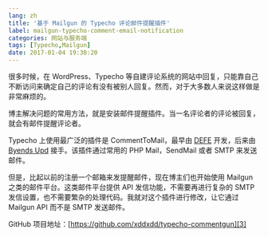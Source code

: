 ```yaml
---
lang: zh
title: '基于 Mailgun 的 Typecho 评论邮件提醒插件'
label: mailgun-typecho-comment-email-notification
categories: 网站与服务端
tags: [Typecho,Mailgun]
date: 2017-01-04 19:30:20
---
```

很多时候，在 WordPress、Typecho 等自建评论系统的网站中回复，只能靠自己不断访问来确定自己的评论有没有被别人回复。然而，对于大多数人来说这样做是非常麻烦的。

博主解决问题的常用方法，就是安装邮件提醒插件。当一名评论者的评论被回复，就会有邮件提醒评论者。

Typecho 上使用最广泛的插件是 CommentToMail，最早由 [DEFE][1] 开发，后来由 [Byends Upd][2] 接手。该插件通过常用的 PHP Mail，SendMail 或者 SMTP 来发送邮件。

但是，比起以前的注册一个邮箱来发提醒邮件，现在博主们也开始使用 Mailgun 之类的邮件平台。这类邮件平台提供 API 发信功能，不需要再进行复杂的 SMTP 发信设置，也不需要繁杂的处理代码。我就对这个插件进行修改，让它通过 Mailgun API 而不是 SMTP 发送邮件。

GitHub 项目地址：[https://github.com/xddxdd/typecho-commentgun][3]

  [1]: http://defe.me/
  [2]: http://www.byends.com/
  [3]: https://github.com/xddxdd/typecho-commentgun
